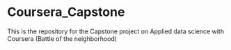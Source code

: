 # Coursera_Capstone
This is the repository for the Capstone project on Applied data science with Coursera (Battle of the neighborhood)
